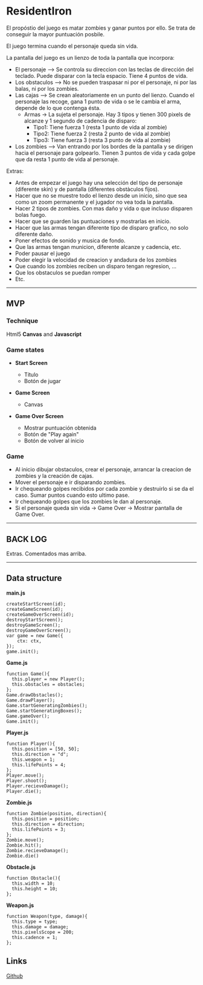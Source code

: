 # ResidentIron

El propóstio del juego es matar zombies y ganar puntos por ello. Se trata de conseguir la mayor puntuación posbile.

El juego termina cuando el personaje queda sin vida.

La pantalla del juego es un lienzo de toda la pantalla que incorpora:
- El personaje --> Se controla su direccion con las teclas de dirección del teclado. Puede disparar con la tecla espacio. Tiene 4 puntos de vida.
- Los obstaculos --> No se pueden traspasar ni por el personaje, ni por las balas, ni por los zombies.
- Las cajas --> Se crean aleatoriamente en un punto del lienzo. Cuando el personaje las recoge, gana 1 punto de vida o se le cambia el arma, depende de lo que contenga ésta.
    - Armas -> La sujeta el personaje. Hay 3 tipos y tienen 300 pixels de alcanze y 1 segundo de cadencia de disparo:
        - Tipo1: Tiene fuerza 1 (resta 1 punto de vida al zombie) 
        - Tipo2: Tiene fuerza 2 (resta 2 punto de vida al zombie)
        - Tipo3: Tiene fuerza 3 (resta 3 punto de vida al zombie)
- Los zombies --> Van entrando por los bordes de la pantalla y se dirigen hacia el personaje para golpearlo. Tienen 3 puntos de vida y cada golpe que da resta 1 punto de vida al personaje.


Extras:
- Antes de empezar el juego hay una selección del tipo de personaje (diferente skin) y de pantalla (diferentes obstàculos fijos).
- Hacer que no se muestre todo el lienzo desde un inicio, sino que sea como un zoom permanente y el jugador no vea toda la pantalla.
- Hacer 2 tipos de zombies. Con mas daño y vida o que incluso disparen bolas fuego.
- Hacer que se guarden las puntuaciones y mostrarlas en inicio.
- Hacer que las armas tengan diferente tipo de disparo grafico, no solo diferente daño.
- Poner efectos de sonido y musica de fondo.
- Que las armas tengan municion, diferente alcanze y cadencia, etc.
- Poder pausar el juego
- Poder elegir la velocidad de creacion y andadura de los zombies
- Que cuando los zombies reciben un disparo tengan regresion, ...
- Que los obstaculos se puedan romper
- Etc.

* * *

## MVP
### Technique
Html5 __Canvas__ and __Javascript__

### Game states
* __Start Screen__

  * Título
  * Botón de jugar

* __Game Screen__

  * Canvas

* __Game Over Screen__
  
  * Mostrar puntuación obtenida
  * Botón de "Play again"
  * Botón de volver al inicio

### Game

* Al inicio dibujar obstaculos, crear el personaje, arrancar la creacion de zombies y la creación de cajas.
* Mover el personaje e ir disparando zombies.
* Ir chequeando golpes recibidos por cada zombie y destruirlo si se da el caso. Sumar puntos cuando esto ultimo pase.
* Ir chequeando golpes que los zombies le dan al personaje.
* Si el personaje queda sin vida -> Game Over -> Mostrar pantalla de Game Over.

* * *

## BACK LOG

Extras. Comentados mas arriba.

* * *

## Data structure

__main.js__

````
createStartScreen(id);
createGameScreen(id);
createGameOverScreen(id);
destroyStartScreen();
destroyGameScreen();
destroyGameOverScreen();
var game = new Game({
    ctx: ctx,
});
game.init();

````

__Game.js__

````
function Game(){
  this.player = new Player();
  this.obstacles = obstacles;
};
Game.drawObstacles();
Game.drawPlayer();
Game.startGeneratingZombies();
Game.startGeneratingBoxes();
Game.gameOver();
Game.init();
````

__Player.js__

````
function Player(){
  this.position = [50, 50];
  this.direction = "d";
  this.weapon = 1;
  this.lifePoints = 4;
};
Player.move();
Player.shoot();
Player.recieveDamage();
Player.die();
````

__Zombie.js__

````
function Zombie(position, direction){
  this.position = position;
  this.direction = direction;
  this.lifePoints = 3;
};
Zombie.move();
Zombie.hit();
Zombie.recieveDamage();
Zombie.die()
````

__Obstacle.js__

````
function Obstacle(){
  this.width = 10;
  this.height = 10;
};
````

__Weapon.js__

````
function Weapon(type, damage){
  this.type = type;
  this.damage = damage;
  this.pixelsScope = 200;
  this.cadence = 1;
};
````

## Links

[Github](https://github.com/marcmnc7/lab-final-project-M1)